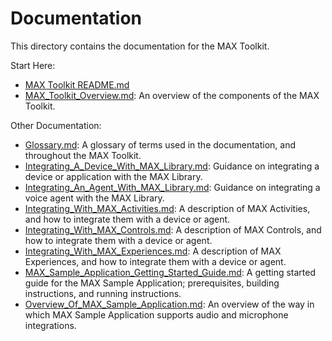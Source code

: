 # Documentation

This directory contains the documentation for the MAX Toolkit. 

Start Here:

- [MAX Toolkit README.md](../README.md)
- [MAX_Toolkit_Overview.md](MAX_Toolkit_Overview.md): An overview of the components of the MAX Toolkit.

Other Documentation:

- [Glossary.md](Glossary.md): A glossary of terms used in the documentation, and throughout the MAX Toolkit.
- [Integrating_A_Device_With_MAX_Library.md](Integrating_A_Device_With_MAX_Library.md): Guidance on integrating a device or application with the MAX Library.
- [Integrating_An_Agent_With_MAX_Library.md](Integrating_An_Agent_With_MAX_Library.md): Guidance on integrating a voice agent with the MAX Library.
- [Integrating_With_MAX_Activities.md](Integrating_With_MAX_Activities.md): A description of MAX Activities, and how to integrate them with a device or agent.
- [Integrating_With_MAX_Controls.md](Integrating_With_MAX_Controls.md): A description of MAX Controls, and how to integrate them with a device or agent.
- [Integrating_With_MAX_Experiences.md](Integrating_With_MAX_Experiences.md): A description of MAX Experiences, and how to integrate them with a device or agent.
- [MAX_Sample_Application_Getting_Started_Guide.md](MAX_Sample_Application_Getting_Started_Guide.md): A getting started guide for the MAX Sample Application; prerequisites, building instructions, and running instructions.
- [Overview_Of_MAX_Sample_Application.md](Overview_Of_MAX_Sample_Application.md): An overview of the way in which MAX Sample Application supports audio and microphone integrations.

